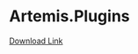 # Artemis.Plugins
[Download Link](https://nightly.link/DJMalachite/Artemis.Plugins/workflows/build/main/sACNReceiver)